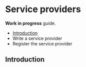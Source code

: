Service providers
=================

**Work in progress** guide.

- [Introduction](#introduction)
- Write a service provider
- Register the service provider

Introduction
------------



